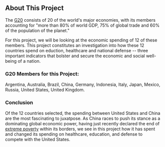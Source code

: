 ## About This Project

The [G20](https://www.g20.org/) consists of 20 of the world's major economies, with its members accounting for "more than 80% of world GDP, 75% of global trade and 60% of the population of the planet." 

For this project, we will be looking at the economic spending of 12 of these members. This project constitutes an investigation into how these 12 countries spend on eduction, healthcare and national defense -- three important indicators that bolster and secure the economic and social well-being of a nation.

### G20 Members for this Project:

Argentina, Australia, Brazil, China, Germany, Indonesia, Italy, Japan, Mexico, Russia, United States, United Kingdom.

### Conclusion
Of the 12 countries selected, the spending between United States and China are the most fascinating to juxatpose. As China races to push its stance as a dominating global economic power, having just recently declared the end of [extreme poverty](https://www.bbc.com/news/world-asia-china-56194622) within its borders, we see in this project how it has spent and changed its spending on healthcare, education, and defense to compete with the United States. 
